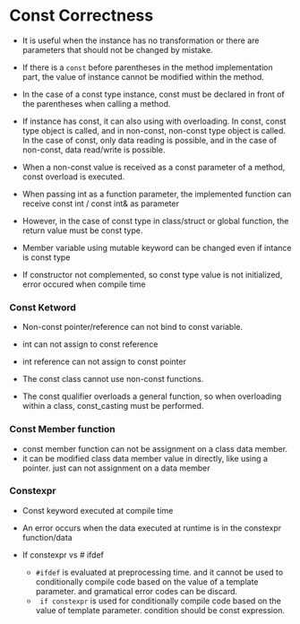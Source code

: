 # Const Correctness

* It is useful when the instance has no transformation or there are parameters that should not be changed by mistake.
* If there is a `const` before parentheses in the method implementation part, the value of instance cannot be modified within the method.
  
* In the case of a const type instance, const must be declared in front of the parentheses when calling a method.
  
  
  



* If instance has const, it can also using with overloading. In const, const type object is called, and in non-const, non-const  type object is called.  In the case of const, only data reading is possible, and in the case of non-const, data read/write is possible.

* When a non-const value is received as a const parameter of a method, const overload is executed.



* When passing int as a function parameter, the implemented function can receive const int / const int& as parameter
* However, in the case of const type in class/struct or global function, the return value must be const type.



* Member variable using mutable keyword can be changed even if intance is const type
*  If constructor not complemented, so const type value is not initialized, error occured when compile time



### Const Ketword

* Non-const pointer/reference can not bind to const variable.



* int can not assign to const reference
* int reference can not assign to const pointer



* The const class cannot use non-const functions.

* The const qualifier overloads a general function, so when overloading within a class, const_casting must be performed.




### Const Member function

* const member function can not be assignment on a class data member.
* it can be modified class data member value in directly, like using a pointer. just can not assignment on a data member



### Constexpr

* Const keyword executed at compile time
* An error occurs when the data executed at runtime is in the constexpr function/data



* If constexpr vs # ifdef
  * `#ifdef`  is evaluated at preprocessing time. and it cannot be used to conditionally compile code based on the value of a template parameter.  and  gramatical error codes can be discard.
  * ` if constexpr` is used for conditionally compile code based on the value of template parameter.  condition should be const expression.